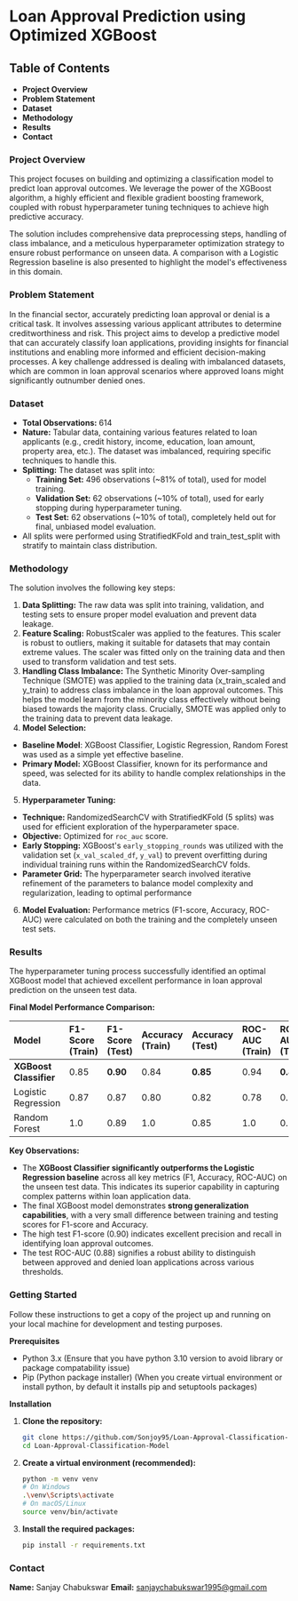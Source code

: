 # Loan Approval Prediction using Optimized XGBoost
## Table of Contents
- **Project Overview**
- **Problem Statement**
- **Dataset**
- **Methodology**
- **Results**
- **Contact**
### Project Overview
This project focuses on building and optimizing a classification model to predict loan approval outcomes. We leverage the power of the XGBoost algorithm, a highly efficient and flexible gradient boosting framework, coupled with robust hyperparameter tuning techniques to achieve high predictive accuracy.

The solution includes comprehensive data preprocessing steps, handling of class imbalance, and a meticulous hyperparameter optimization strategy to ensure robust performance on unseen data. A comparison with a Logistic Regression baseline is also presented to highlight the model's effectiveness in this domain.

### Problem Statement
In the financial sector, accurately predicting loan approval or denial is a critical task. It involves assessing various applicant attributes to determine creditworthiness and risk. This project aims to develop a predictive model that can accurately classify loan applications, providing insights for financial institutions and enabling more informed and efficient decision-making processes. A key challenge addressed is dealing with imbalanced datasets, which are common in loan approval scenarios where approved loans might significantly outnumber denied ones.

### Dataset
- **Total Observations:** 614
- **Nature:** Tabular data, containing various features related to loan applicants (e.g., credit history, income, education, loan amount, property area, etc.). The dataset was imbalanced, requiring specific techniques to handle this.
- **Splitting:** The dataset was split into:
  - **Training Set:** 496 observations (~81% of total), used for model training.
  - **Validation Set:** 62 observations (~10% of total), used for early stopping during hyperparameter tuning.
  - **Test Set:** 62 observations (~10% of total), completely held out for final, unbiased model evaluation.
- All splits were performed using StratifiedKFold and train_test_split with stratify to maintain class distribution.

### Methodology
The solution involves the following key steps:

1. **Data Splitting:** The raw data was split into training, validation, and testing sets to ensure proper model evaluation and prevent data leakage.
2. **Feature Scaling:** RobustScaler was applied to the features. This scaler is robust to outliers, making it suitable for datasets that may contain extreme values. The scaler was fitted only on the training data and then used to transform validation and test sets.
3. **Handling Class Imbalance:** The Synthetic Minority Over-sampling Technique (SMOTE) was applied to the training data (x_train_scaled and y_train) to address class imbalance in the loan approval outcomes. This helps the model learn from the minority class effectively without being biased towards the majority class. Crucially, SMOTE was applied only to the training data to prevent data leakage.
4. **Model Selection:**
  - **Baseline Model**: XGBoost Classifier, Logistic Regression, Random Forest was used as a simple yet effective baseline.
  - **Primary Model:** XGBoost Classifier, known for its performance and speed, was selected for its ability to handle complex relationships in the data.
5. **Hyperparameter Tuning:**
  - **Technique:** RandomizedSearchCV with StratifiedKFold (5 splits) was used for efficient exploration of the hyperparameter space.
  - **Objective:** Optimized for `roc_auc` score.
  - **Early Stopping:** XGBoost's `early_stopping_rounds` was utilized with the validation set (`x_val_scaled_df`, `y_val`) to prevent overfitting during individual training runs within the RandomizedSearchCV folds.
  - **Parameter Grid:** The hyperparameter search involved iterative refinement of the parameters to balance model complexity and regularization, leading to optimal performance
6. **Model Evaluation:** Performance metrics (F1-score, Accuracy, ROC-AUC) were calculated on both the training and the completely unseen test sets.

### Results
The hyperparameter tuning process successfully identified an optimal XGBoost model that achieved excellent performance in loan approval prediction on the unseen test data.

**Final Model Performance Comparison:**

| Model                 | F1-Score (Train) | F1-Score (Test) | Accuracy (Train) | Accuracy (Test) | ROC-AUC (Train) | ROC-AUC (Test) |
| :-------------------- | :--------------- | :-------------- | :--------------- | :-------------- | :-------------- | :------------- |
| **XGBoost Classifier** | 0.85             | **0.90** | 0.84             | **0.85** | 0.94            | **0.88** |
| Logistic Regression   | 0.87             | 0.87            | 0.80             | 0.82            | 0.78            | 0.87           |
| Random Forest         | 1.0              | 0.89        | 1.0             | 0.85            | 1.0          | 0.85       |

**Key Observations:**
  - The **XGBoost Classifier significantly outperforms the Logistic Regression baseline** across all key metrics (F1, Accuracy, ROC-AUC) on the unseen test data. This indicates its superior capability in capturing complex patterns within loan application data.
  - The final XGBoost model demonstrates **strong generalization capabilities**, with a very small difference between training and testing scores for F1-score and Accuracy.
  - The high test F1-score (0.90) indicates excellent precision and recall in identifying loan approval outcomes.
  - The test ROC-AUC (0.88) signifies a robust ability to distinguish between approved and denied loan applications across various thresholds.


### Getting Started
Follow these instructions to get a copy of the project up and running on your local machine for development and testing purposes.

**Prerequisites**
  - Python 3.x (Ensure that you have python 3.10 version to avoid library or package compatability issue)
  - Pip (Python package installer) (When you create virtual environment or install python, by default it installs pip and setuptools packages)

**Installation**
  1. **Clone the repository:**
     ```bash
     git clone https://github.com/Sonjoy95/Loan-Approval-Classification-Model.git
     cd Loan-Approval-Classification-Model
     ```
  2. **Create a virtual environment (recommended):**
     ```bash
     python -m venv venv
     # On Windows
     .\venv\Scripts\activate
     # On macOS/Linux
     source venv/bin/activate
     ```
  3. **Install the required packages:**
     ```bash
     pip install -r requirements.txt
     ```

### Contact

**Name:** Sanjay Chabukswar
**Email:** sanjaychabukswar1995@gmail.com
